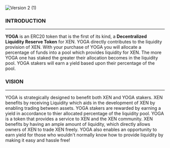 ![Version 2 (1)](https://user-images.githubusercontent.com/122698385/212992435-e27f1517-22ce-4c1a-bd3a-e9183acc558a.png)
### INTRODUCTION
---
**YOGA** is an ERC20 token that is the first of its kind, a **Decentralized Liquidity Reserve Token** for XEN. YOGA directly contributes to the liquidity provision of XEN. With your purchase of YOGA you will allocate a percentage of funds into a pool which provides liquidity for XEN. The more YOGA one has staked the greater their allocation becomes in the liquidity pool. YOGA stakers will earn a yield based upon their percentage of the pool. 

### VISION
---
YOGA is strategically designed to benefit both XEN and YOGA stakers. XEN benefits by receiving Liquidity which aids in the development of XEN by enabling trading between assets. YOGA stakers are rewarded by earning a yield in accordance to thier allocated percentage of the liquidity pool. YOGA is a token that provides a service to XEN and the XEN community. XEN benefits by having an ample amount of liquidity, which directly allows owners of XEN to trade XEN freely. YOGA also enables an opportunity to earn yield for those who wouldn't normally know how to provide liquidity by making it easy and hassle free! 


